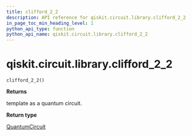 ```yaml
---
title: clifford_2_2
description: API reference for qiskit.circuit.library.clifford_2_2
in_page_toc_min_heading_level: 1
python_api_type: function
python_api_name: qiskit.circuit.library.clifford_2_2
---
```


# qiskit.circuit.library.clifford\_2\_2

<span id="qiskit.circuit.library.clifford_2_2" />

`clifford_2_2()`

**Returns**

template as a quantum circuit.

**Return type**

[QuantumCircuit](qiskit.circuit.QuantumCircuit "qiskit.circuit.QuantumCircuit")

